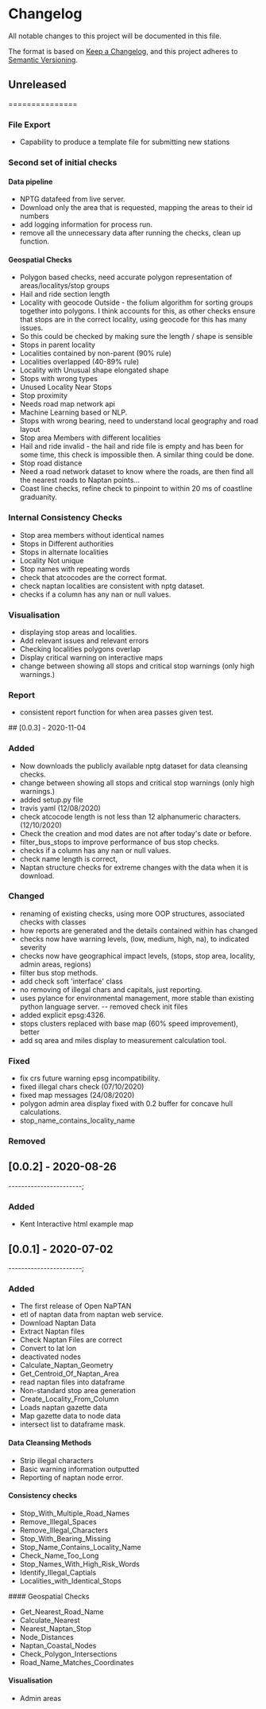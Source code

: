 # Changelog

All notable changes to this project will be documented in this file.

The format is based on [Keep a Changelog](https://keepachangelog.com/en/1.0.0/),
and this project adheres to [Semantic Versioning](https://semver.org/spec/v2.0.0.html).

## Unreleased

===============
### File Export 

- Capability to produce a template file for submitting new stations

### Second set of initial checks

#### Data pipeline

- NPTG datafeed from live server.
- Download only the area that is requested, mapping the areas to their id numbers
- add logging information for process run.
- remove all the unnecessary data after running the checks, clean up function.

#### Geospatial Checks

- Polygon based checks, need accurate polygon representation of areas/localitys/stop groups
- Hail and ride section length
- Locality with geocode Outside - the folium algorithm for sorting groups together into polygons. I think accounts for this, as other checks ensure that stops are in the correct locality, using geocode for this has many issues.
- So this could be checked by making sure the length / shape is sensible
- Stops in parent locality
- Localities contained by non-parent (90% rule)
- Localities overlapped (40-89% rule)
- Locality with Unusual shape elongated shape
- Stops with wrong types
- Unused Locality Near Stops
- Stop proximity
- Needs road map network api
- Machine Learning based or NLP.
- Stops with wrong bearing, need to understand local geography and road layout
- Stop area Members with different localities
- Hail and ride invalid - the hail and ride file is empty and has been for some time, this check is impossible then. A similar thing could be done.
- Stop road distance
- Need a road network dataset to know where the roads, are then find all the nearest roads to Naptan points…
- Coast line checks, refine check to pinpoint to within 20 ms of coastline
graduanity.

### Internal Consistency Checks

- Stop area members without identical names
- Stops in Different authorities
- Stops in alternate localities
- Locality Not unique
- Stop names with repeating words
- check that atcocodes are the correct format.
- check naptan localities are consistent with nptg dataset.
- checks if a column has any nan or null values.

### Visualisation

- displaying stop areas and localities.
- Add relevant issues and relevant errors
- Checking localities polygons overlap
- Display critical warning on interactive maps
- change between showing all stops and critical stop warnings (only high warnings.)

### Report

- consistent report function for when area passes given test.

## [0.0.3] - 2020-11-04

### Added

- Now downloads the publicly available nptg dataset for data cleansing checks.
- change between showing all stops and critical stop warnings (only high warnings.)
- added setup.py file
- travis yaml (12/08/2020)
- check atcocode length is not less than 12 alphanumeric characters.(12/10/2020)
- Check the creation and mod dates are not after today's date or before.
- filter_bus_stops to improve performance of bus stop checks.
- checks if a column has any nan or null values.
- check name length is correct,
- Naptan structure checks for extreme changes with the data when it is download.

### Changed

- renaming of existing checks, using more OOP structures, associated checks with
classes
- how reports are generated and the details contained within has changed
- checks now have warning levels, (low, medium, high, na), to indicated severity
- checks now have geographical impact levels, (stops, stop area, locality, admin areas, regions)
- filter bus stop methods.
- add check soft 'interface' class
- no removing of illegal chars and capitals, just reporting.
- uses pylance for environmental management, more stable than existing python language server.
-- removed check init files
- added explicit epsg:4326.
- stops clusters replaced with base map (60% speed improvement), better 
- add sq area and miles display to measurement calculation tool.

### Fixed

- fix crs future warning epsg incompatibility.
- fixed illegal chars check (07/10/2020)
- fixed map messages (24/08/2020)
- polygon admin area display fixed with 0.2 buffer for concave hull calculations.
- stop_name_contains_locality_name

### Removed

## [0.0.2] - 2020-08-26

-----------------------;

### Added

- Kent Interactive html example map

## [0.0.1] - 2020-07-02

-----------------------;

### Added

- The first release of Open NaPTAN
- etl of naptan data from naptan web service.
- Download Naptan Data
- Extract Naptan files
- Check Naptan Files are correct
- Convert to lat lon
- deactivated nodes
- Calculate_Naptan_Geometry
- Get_Centroid_Of_Naptan_Area
- read naptan files into dataframe
- Non-standard stop area generation
- Create_Locality_From_Column
- Loads naptan gazette data
- Map gazette data to node data
- intersect list to dataframe mask.

#### Data Cleansing Methods

- Strip illegal characters
- Basic warning information outputted
- Reporting of naptan node error.

#### Consistency checks

- Stop_With_Multiple_Road_Names
- Remove_Illegal_Spaces
- Remove_Illegal_Characters
- Stop_With_Bearing_Missing
- Stop_Name_Contains_Locality_Name
- Check_Name_Too_Long
- Stop_Names_With_High_Risk_Words
- Identify_Illegal_Captials
- Localities_with_Identical_Stops

#### Geospatial Checks

- Get_Nearest_Road_Name
- Calculate_Nearest
- Nearest_Naptan_Stop
- Node_Distances
- Naptan_Coastal_Nodes
- Check_Polygon_Intersections
- Road_Name_Matches_Coordinates

#### Visualisation

- Admin areas
